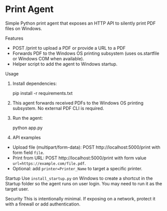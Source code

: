 # Print Agent

Simple Python print agent that exposes an HTTP API to silently print PDF files on Windows.

Features
- POST /print to upload a PDF or provide a URL to a PDF
 - Forwards PDF to the Windows OS printing subsystem (uses os.startfile or Windows COM when available).
 - Helper script to add the agent to Windows startup.

Usage
1. Install dependencies:

   pip install -r requirements.txt

2. This agent forwards received PDFs to the Windows OS printing subsystem. No external PDF CLI is required.

3. Run the agent:

   python app.py

4. API examples
- Upload file (multipart/form-data): POST http://localhost:5000/print with form field `file`.
- Print from URL: POST http://localhost:5000/print with form value `url=https://example.com/file.pdf`.
- Optional: add `printer=Printer_Name` to target a specific printer.

Startup
Use `install_startup.py` on Windows to create a shortcut in the Startup folder so the agent runs on user login. You may need to run it as the target user.

Security
This is intentionally minimal. If exposing on a network, protect it with a firewall or add authentication.
